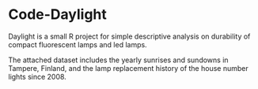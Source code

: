 # Code-Daylight

Daylight is a small R project for simple descriptive analysis on durability of compact fluorescent lamps and led lamps. 

The attached dataset includes the yearly sunrises and sundowns in Tampere, Finland, and the lamp replacement history of the house number lights since 2008.
